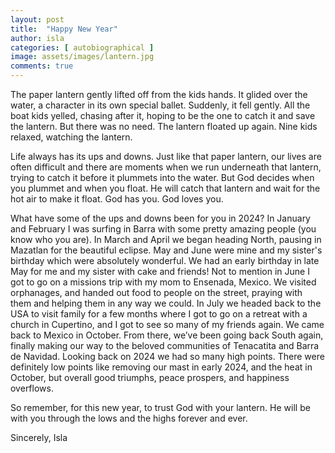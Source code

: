 ```yaml
---
layout: post
title:  "Happy New Year"
author: isla
categories: [ autobiographical ]
image: assets/images/lantern.jpg
comments: true
---
```


The paper lantern gently lifted off from the kids hands. It glided over the water, a character in its own special ballet. Suddenly, it fell gently. All the boat kids yelled, chasing after it, hoping to be the one to catch it and save the lantern. But there was no need. The lantern floated up again. Nine kids relaxed, watching the lantern. 

Life always has its ups and downs. Just like that paper lantern, our lives are often difficult and there are moments when we run underneath that lantern, trying to catch it before it plummets into the water. But God decides when you plummet and when you float. He will catch that lantern and wait for the hot air to make it float. God has you. God loves you. 

What have some of the ups and downs been for you in 2024? In January and February I was surfing in Barra with some pretty amazing people (you know who you are). In March and April we began heading North, pausing in Mazatlan for the beautiful eclipse. May and June were mine and my sister's birthday which were absolutely wonderful. We had an early birthday in late May for me and my sister with cake and friends! Not to mention in June I got to go on a missions trip with my mom to Ensenada, Mexico. We visited orphanages, and handed out food to people on the street, praying with them and helping them in any way we could. In July we headed back to the USA to visit family for a few months where I got to go on a retreat with a church in Cupertino, and I got to see so many of my friends again. We came back to Mexico in October. From there, we’ve been going back South again, finally making our way to the beloved communities of Tenacatita and Barra de Navidad. Looking back on 2024 we had so many high points. There were definitely low points like removing our mast in early 2024, and the heat in October, but overall good triumphs, peace prospers, and happiness overflows. 

So remember, for this new year, to trust God with your lantern. He will be with you through the lows and the highs forever and ever. 

Sincerely,
Isla